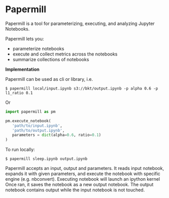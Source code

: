 # Papermill

Papermill is a tool for parameterizing, executing, and analyzing Jupyter Notebooks.

Papermill lets you:
- parameterize notebooks
- execute and collect metrics across the notebooks
- summarize collections of notebooks

**Implementation**

Papermill can be used as cli or library, i.e.

```
$ papermill local/input.ipynb s3://bkt/output.ipynb -p alpha 0.6 -p l1_ratio 0.1
```

Or

```python
import papermill as pm

pm.execute_notebook(
   'path/to/input.ipynb',
   'path/to/output.ipynb',
   parameters = dict(alpha=0.6, ratio=0.1)
)
```

To run locally:

```
$ papermill sleep.ipynb output.ipynb
```

Papermill accepts an input, output and parameters. It reads input notebook, expands it with given
parameters, and execute the notebook with specific engine (e.g. nbconvert). Executing notebook will
launch an ipython kernel Once ran, it saves the notebook as a new output notebook. The output
notebook contains output while the input notebook is not touched.
